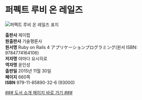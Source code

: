   
# 퍼펙트 루비 온 레일즈
  
 ![퍼펙트 루비 온 레일즈 표지](http://image.yes24.com/momo/TopCate665/MidCate004/66435690.jpg)
  
**출판사** 제이펍  
**원출판사** 기술평론사  
**원서명** Ruby on Rails 4 アプリケーションプログラミング(원서 ISBN: 9784774164106)  
**저자명** 야마다 요시히로  
**역자명** 윤인성  
**출판일** 2015년 11월 30일  
**페이지** 660쪽  
**ISBN** 979-11-85890-32-6 (93000)  

[### 도서 소개 페이지 바로 가기 ###](http://jpub.tistory.com/531)  


